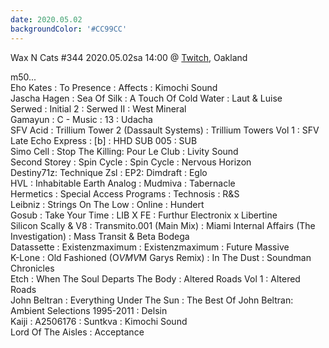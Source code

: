 ```yaml
---
date: 2020.05.02
backgroundColor: '#CC99CC'
---
```


Wax N Cats #344 2020.05.02sa 14:00 @ [Twitch](http://www.twitch.tv/waxncats/), Oakland  

m50...  
Eho Kates : To Presence : Affects : Kimochi Sound  
Jascha Hagen : Sea Of Silk : A Touch Of Cold Water : Laut & Luise  
Serwed : Initial 2 : Serwed II : West Mineral  
Gamayun : C - Music : 13 : Udacha  
SFV Acid : Trillium Tower 2 (Dassault Systems) : Trillium Towers Vol 1 : SFV  
Late Echo Express : \[b\] : HHD SUB 005 : SUB  
Simo Cell : Stop The Killing: Pour Le Club : Livity Sound  
Second Storey : Spin Cycle : Spin Cycle : Nervous Horizon  
Destiny71z: Technique Zsl : EP2: Dimdraft : Eglo  
HVL : Inhabitable Earth Analog : Mudmiva : Tabernacle  
Hermetics : Special Access Programs : Technosis : R&S  
Leibniz : Strings On The Low : Online : Hundert  
Gosub : Take Your Time : LIB X FE : Furthur Electronix x Libertine  
Silicon Scally & V8 : Transmito.001 (Main Mix) : Miami Internal Affairs (The Investigation) : Mass Transit & Beta Bodega  
Datassette : Existenzmaximum : Existenzmaximum : Future Massive  
K-Lone : Old Fashioned (O$VMV$M Garys Remix) : In The Dust : Soundman Chronicles  
Etch : When The Soul Departs The Body : Altered Roads Vol 1 : Altered Roads  
John Beltran : Everything Under The Sun : The Best Of John Beltran: Ambient Selections 1995-2011 : Delsin  
Kaiji : A2506176 : Suntkva : Kimochi Sound  
Lord Of The Aisles : Acceptance